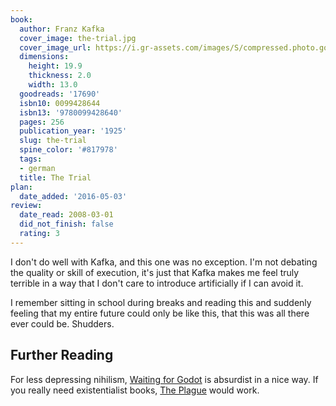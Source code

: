 ```yaml
---
book:
  author: Franz Kafka
  cover_image: the-trial.jpg
  cover_image_url: https://i.gr-assets.com/images/S/compressed.photo.goodreads.com/books/1320399438l/17690._SX98_.jpg
  dimensions:
    height: 19.9
    thickness: 2.0
    width: 13.0
  goodreads: '17690'
  isbn10: 0099428644
  isbn13: '9780099428640'
  pages: 256
  publication_year: '1925'
  slug: the-trial
  spine_color: '#817978'
  tags:
  - german
  title: The Trial
plan:
  date_added: '2016-05-03'
review:
  date_read: 2008-03-01
  did_not_finish: false
  rating: 3
---
```


I don't do well with Kafka, and this one was no exception. I'm not debating the quality or skill of execution, it's just
that Kafka makes me feel truly terrible in a way that I don't care to introduce artificially if I can avoid it.

I remember sitting in school during breaks and reading this and suddenly feeling that my entire future could only be
like this, that this was all there ever could be. Shudders.

## Further Reading

For less depressing nihilism, [Waiting for Godot](https://books.rixx.de/reviews/2018/waiting-for-godot) is absurdist in
a nice way. If you really need existentialist books, [The Plague](https://books.rixx.de/reviews/2010/the-plague)
would work.
